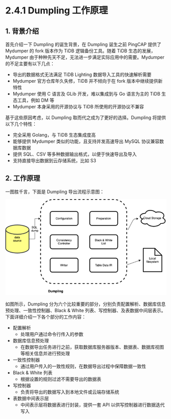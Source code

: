 # 2.4.1 Dumpling 工作原理

## 1. 背景介绍

首先介绍一下 Dumpling 的诞生背景，在 Dumpling 诞生之前 PingCAP 提供了 Mydumper 的 fork 版本作为 TiDB 逻辑备份工具。随着 TiDB 生态的发展，Mydumper 由于种种先天不足，无法进一步满足实际应用中的需要。Mydumper 的不足主要有以下几点：

+ 导出的数据格式无法满足 TiDB Lighting 数据导入工具的快速解析需要
+ Mydumper 官方仓库年久失修，TiDB 并不倾向于在 fork 版本中继续提供新特性
+ Mydumper 使用 C 语言及 GLib 开发，难以集成到与 Go 语言为主的 TiDB 生态工具，例如 DM 等
+ Mydumper 本身采用的开源协议与 TiDB 所使用的开源协议不兼容

基于这些原因考虑，以 Dumpling 取而代之成为了更好的选择。Dumpling 将提供以下几个特性：

+ 完全采用 Golang，与 TiDB 生态集成度高
+ 能够提供 Mydumper 类似的功能，且支持并发高速导出 MySQL 协议兼容数据库数据
+ 提供 SQL、CSV 等多种数据输出格式，以便于快速导出及导入
+ 支持直接导出数据到云存储系统，比如 S3

## 2. 工作原理

一图胜千言，下面是 Dumpling 导出流程示意图：

![dumpling flowchart](/res/session2/chapter2/dumpling/1.png)

如图所示，Dumpling 分为六个比较重要的部分，分别负责配置解析、数据库信息预处理、一致性控制器、Black & White 列表、写控制器、及表数据中间层表示。下面详细介绍一下各个部分的工作内容：

+ 配置解析
    + 处理用户通过命令行传入的参数
+ 数据库信息预处理
    + 在数据导出任务进行之前，获取数据库服务器版本、数据表、数据库视图等相关信息并进行预处理
+ 一致性控制器
    + 通过用户传入的一致性规则，在数据导出过程中保障数据一致性
+ Black & White 列表
    + 根据设置的规则过滤不需要导出的数据表
+ 写控制器
    + 负责将导出的数据写入到本地文件或云端存储系统
+ 表数据中间表示层
    + 中间表示层将数据表进行封装，提供一套 API 以供写控制器进行数据迭代写入
